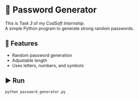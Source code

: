 # 🔑 Password Generator  

This is *Task 3* of my *CodSoft Internship*.  
A simple Python program to generate strong random passwords.  

## 🚀 Features
- Random password generation  
- Adjustable length  
- Uses letters, numbers, and symbols  

## ▶ Run
```bash
python password_generator.py
